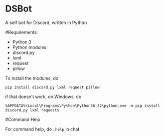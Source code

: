 # DSBot
A self bot for Discord, written in Python

#Requirements:
* Python 3
* Python modules:
 * discord.py
 * lxml
 * request
 * pillow


To install the modules, do

`pip install discord.py lxml request pillow`


if that doesn't work, on Windows, do

`%APPDATA%\Local\Programs\Python\Python36-32\python.exe -m pip install discord.py lxml requests`



#Command Help

For command help, do `.help` in chat.